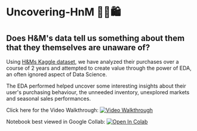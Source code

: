 # Uncovering-HnM 👗👖🛍️
## Does H&amp;M's data tell us something about them that they themselves are unaware of? 

Using [H&Ms Kaggle dataset](https://www.kaggle.com/c/h-and-m-personalized-fashion-recommendations/overview), we have analyzed their purchases over a course of 2 years and attempted to create value through the power of EDA, an often ignored aspect of Data Science. 

The EDA performed helped uncover some interesting insights about their user's purchasing behaviour, the unneeded inventory, unexplored markets and seasonal sales performances. 

Click here for the Video Walkthrough: [![Video Walkthrough](https://img.shields.io/badge/-Uncovering%20H%26M-red??style=social&logo=Youtube&link=https://drive.google.com/file/d/1KuuJnO7yQJyoeF7i-IszkGCcfnBvXKbZ/view?usp=sharing)](https://drive.google.com/file/d/1KuuJnO7yQJyoeF7i-IszkGCcfnBvXKbZ/view?usp=sharing)

Notebook best viewed in Google Collab: [![Open In Colab](https://colab.research.google.com/assets/colab-badge.svg)](https://colab.research.google.com/github/TwistedMat/Uncovering-HnM/blob/main/Uncovering_H&M_EDA_Project.ipynb)

